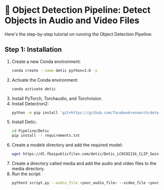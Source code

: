 # 🎉 Object Detection Pipeline: Detect Objects in Audio and Video Files

Here's the step-by-step tutorial on running the Object Detection Pipeline:

## Step 1: Installation

1. Create a new Conda environment:
   ```sh
   conda create --name detic python=3.8 -y

2. Activate the Conda environment:
    ```sh
    conda activate detic
3. Install PyTorch, Torchaudio, and Torchvision.
4. Install Detectron2:
    ```sh
    python -m pip install 'git+https://github.com/facebookresearch/detectron2.git'
5. Install Detic:
    ```sh
    cd Pipeline/Detic
    pip install -r requirements.txt
6. Create a models directory and add the required model:
    ```sh
    wget https://dl.fbaipublicfiles.com/detic/Detic_LCOCOI21k_CLIP_SwinB_896b32_4x_ft4x_max-size.pth -O models/Detic_LCOCOI21k_CLIP_SwinB_896b32_4x_ft4x_max-size.pth
7. Create a directory called media and add the audio and video files to the media directory.
8. Run the script:
    ```sh
    python3 script.py --audio_file <your_audio_file> --video_file <your_video_file>

